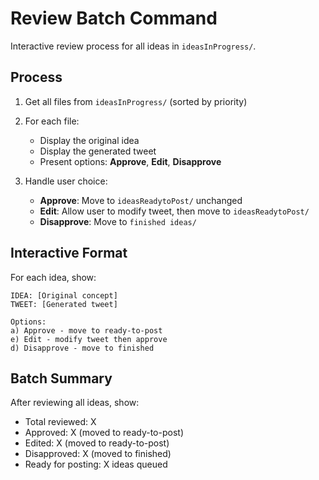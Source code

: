 # Review Batch Command

Interactive review process for all ideas in `ideasInProgress/`.

## Process
1. Get all files from `ideasInProgress/` (sorted by priority)
2. For each file:
   - Display the original idea
   - Display the generated tweet
   - Present options: **Approve**, **Edit**, **Disapprove**
   
3. Handle user choice:
   - **Approve**: Move to `ideasReadytoPost/` unchanged
   - **Edit**: Allow user to modify tweet, then move to `ideasReadytoPost/`
   - **Disapprove**: Move to `finished ideas/`

## Interactive Format
For each idea, show:
```
IDEA: [Original concept]
TWEET: [Generated tweet]

Options:
a) Approve - move to ready-to-post
e) Edit - modify tweet then approve  
d) Disapprove - move to finished
```

## Batch Summary
After reviewing all ideas, show:
- Total reviewed: X
- Approved: X (moved to ready-to-post)
- Edited: X (moved to ready-to-post)  
- Disapproved: X (moved to finished)
- Ready for posting: X ideas queued